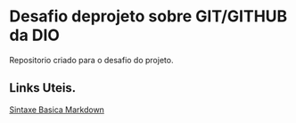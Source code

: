 # Desafio deprojeto sobre GIT/GITHUB da DIO
Repositorio criado para o desafio do projeto.

## Links Uteis.
[Sintaxe Basica Markdown](https://www.markdownguide.org/basic-syntax/)

